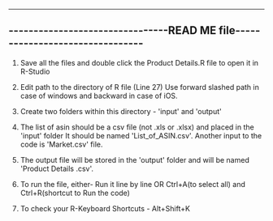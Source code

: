 ----------------------------------------------------------------------------
--------------------------------READ ME file--------------------------------
----------------------------------------------------------------------------

1. Save all the files and double click the Product Details.R file to open it in R-Studio

2. Edit path to the directory of R file (Line 27)
	Use forward slashed path in case of windows and backward in case of iOS. 
	
3. Create two folders within this directory - 'input' and 'output'

4. The list of asin should be a csv file (not .xls or .xlsx) and placed in the 'input' folder
	It should be named 'List_of_ASIN.csv'.
	Another input to the code is 'Market.csv' file. 
	
5. The output file will be stored in the 'output' folder and will be named 'Product Details <timestamp>.csv'. 

6. To run the file, either-	
	Run it line by line 
	OR 
	Ctrl+A(to select all) and Ctrl+R(shortcut to Run the code)

7. To check your R-Keyboard Shortcuts - Alt+Shift+K
